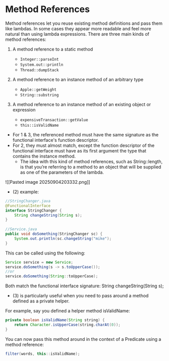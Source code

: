 # Method References

Method references let you reuse existing method definitions and pass them like lambdas. In some cases they appear more readable and feel more natural than using lambda expressions. There are three main kinds of method references:

1. A method reference to a static method
	- `Integer::parseInt`
	- `System.out::println`
	- `Thread::dumpStack`

2. A method reference to an instance method of an arbitrary type
	- `Apple::getWeight`
	- `String::substring`

3. A method reference to an instance method of an existing object or expression
	- `expensiveTransaction::getValue`
	- `this::isValidName`

- For 1 & 3, the referenced method must have the same signature as the functional interface's function descriptor.
- For 2, they must almost match, except the function descriptor of the functional interface must have as its first argument the type that contains the instance method.
	- The idea with this kind of method references, such as String::length, is that you’re referring to a method to an object that will be supplied as one of the parameters of the lambda.

![[Pasted image 20250904203332.png]]

- (2) example:

```java
//StringChanger.java
@FunctionalInterface
interface StringChanger {
    String changeString(String s);
}
 
//Service.java
public void doSomething(StringChanger sc) {
    System.out.println(sc.changeString("mike");
}
```
This can be called using the following:

```java
Service service = new Service;
service.doSomething(s -> s.toUpperCase());
//or
service.doSomething(String::toUpperCase);
```

Both match the functional interface signature: String changeString(String s);


- (3) is particularly useful when you need to pass around a method defined as a private helper. 

For example, say you defined a helper method isValidName:
 
```java
private boolean isValidName(String string) {
    return Character.isUpperCase(string.charAt(0));
}
```

You can now pass this method around in the context of a Predicate using a method reference: 

```java
filter(words, this::isValidName);
```


